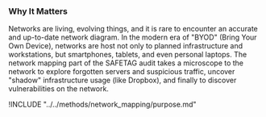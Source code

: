 ### Why It Matters

Networks are living, evolving things, and it is rare to encounter an accurate and up-to-date network diagram. In the modern era of "BYOD" (Bring Your Own Device), networks are host not only to planned infrastructure and workstations, but smartphones, tablets, and even personal laptops.  The network mapping part of the SAFETAG audit takes a microscope to the network to explore forgotten servers and suspicious traffic, uncover "shadow" infrastructure usage (like Dropbox), and finally to discover vulnerabilities on the network.

!INCLUDE "../../methods/network_mapping/purpose.md"
